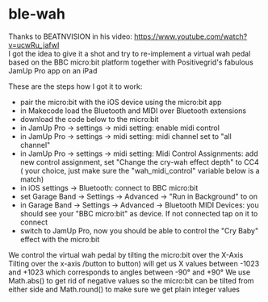 # ble-wah
Thanks to BEATNVISION in his video: https://www.youtube.com/watch?v=ucwRu_jafwI  
I got the idea to give it a shot and try to re-implement a virtual wah pedal
based on the BBC micro:bit platform together with Positivegrid's fabulous JamUp Pro
app on an iPad

These are the steps how I got it to work:
- pair the micro:bit with the iOS device using the micro:bit app
- in Makecode load the Bluetooth and MIDI over Bluetooth extensions
- download the code below to the micro:bit
- in JamUp Pro -> settings -> midi setting: enable midi control
- in JamUp Pro -> settings -> midi setting: midi channel set to "all channel"
- in JamUp Pro -> settings -> midi setting: Midi Control Assignments: add new control assignment, 
  set "Change the cry-wah effect depth" to CC4 ( your choice, just make sure the "wah_midi_control" variable below is a match)
- in iOS settings -> Bluetooth: connect to BBC micro:bit
- set Garage Band -> Settings -> Advanced -> "Run in Background" to on
- in Garage Band -> Settings -> Advanced -> Bluetooth MIDI Devices: you should see your "BBC micro:bit" as device. 
  If not connected tap on it to connect
- switch to JamUp Pro, now you should be able to control the "Cry Baby" effect with the micro:bit

We control the virtual wah pedal by tilting the micro:bit over the X-Axis
Tilting over the x-axis /button to button) will get us X values between -1023 and +1023
which corresponds to angles between -90° and +90°
We use Math.abs() to get rid of negative values so the micro:bit can be tilted from 
either side and Math.round() to make sure we get plain integer values

